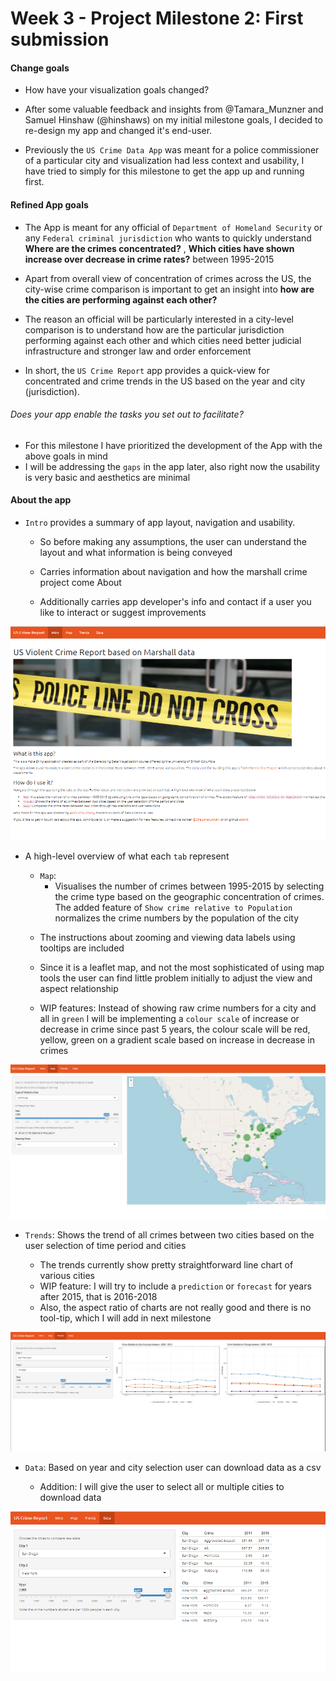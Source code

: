 # Week 3 - Project Milestone 2: First submission

#### Change goals
* How have your visualization goals changed?

- After some valuable feedback and insights from @Tamara_Munzner and Samuel Hinshaw (@hinshaws) on my initial milestone goals, I decided to re-design my app and changed it's end-user.

- Previously the `US Crime Data App` was meant for a police commissioner of a particular city and visualization had less context and usability, I have tried to simply for this milestone to get the app up and running first.

#### Refined App goals

- The App is meant for any official of `Department of Homeland Security` or any `Federal criminal jurisdiction` who wants to quickly understand **Where are the crimes concentrated?** , **Which cities have shown increase over decrease in crime rates?** between 1995-2015

- Apart from overall view of concentration of crimes across the US, the city-wise crime comparison is important to get an insight into **how are the cities are performing against each other?**

- The reason an official will be particularly interested in a city-level comparison is to understand how are the particular jurisdiction performing against each other and which cities need better judicial infrastructure and stronger law and order enforcement


- In short, the `US Crime Report` app provides a quick-view for concentrated and crime trends in the US based on the year and city (jurisdiction).

###### Does your app enable the tasks you set out to facilitate?

* For this milestone I have prioritized the development of the App with the above goals in mind
* I will be addressing the `gaps` in the app later, also right now the usability is very basic and aesthetics are minimal



#### About the app

* `Intro` provides a summary of app layout, navigation and usability.

  - So before making any assumptions, the user can understand the layout and what information is being conveyed

  - Carries information about navigation and how the marshall crime project come About

  - Additionally carries app developer's info and contact if a user you like to interact or suggest improvements

![Tab1-Intro](docs/tab1_Intro.png)

- A high-level overview of what each `tab` represent

  * `Map`:
    - Visualises the number of crimes between 1995-2015 by selecting the crime type based on the geographic concentration of crimes. The added feature of `Show crime relative to Population` normalizes the crime numbers by the population of the city

   - The instructions about zooming and viewing data labels using tooltips are included

   -  Since it is a leaflet map, and not the most sophisticated of using map tools the user can find little problem initially to adjust the view and aspect relationship

   - WIP features: Instead of showing raw crime numbers for a city and all in `green` I will be implementing a `colour scale` of increase or decrease in crime since past 5 years, the colour scale will be red, yellow, green on a gradient scale based on increase in decrease in crimes

![Tab2-Map](docs/tab2_Map.png)

  * `Trends`: Shows the trend of all crimes between two cities based on the user selection of time period and cities

    - The trends currently show pretty straightforward line chart of various cities
    - WIP feature: I will try to include a `prediction` or `forecast` for years after 2015, that is 2016-2018
    - Also, the aspect ratio of charts are not really good and there is no tool-tip, which I will add in next milestone

![Tab3-Trends](docs/tab3_Trends.png)
  * `Data`: Based on year and city selection user can download data as a csv

    - Addition: I will give the user to select all or multiple cities to download data

![Tab4-Data](docs/tab4_Data.png)
